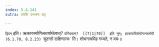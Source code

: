 ```yaml
---
index: 5.4.141
sutra: वयसि दन्तस्य दतृ

---
```

   `द्विदन्` इति। ऋकारस्योगित्कार्यार्थत्वात्? `उगिदचाम्?  [[7|1|70]]  इति नुम्; हल्ङ्यादिसंयोगान्तलोपौ (6.1.70, 8.2.23) `सुदन्तो दाक्षिणात्यः` ति। शोभनत्वमिह गम्यते, न वयः॥
